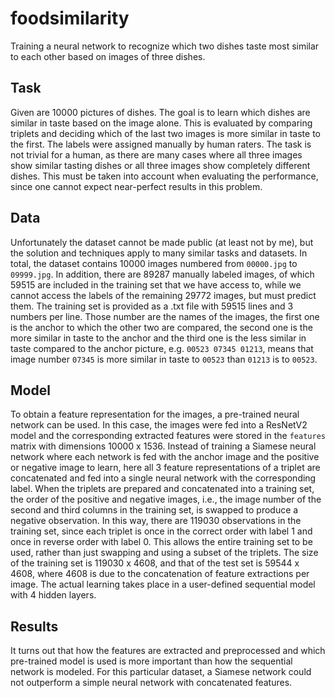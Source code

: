 # foodsimilarity
Training a neural network to recognize which two dishes taste most similar to each other based on images of three dishes. 

## Task
Given are 10000 pictures of dishes. The goal is to learn which dishes are similar in taste based on the image alone. This is evaluated by comparing triplets and deciding which of the last two images is more similar in taste to the first. The labels were assigned manually by human raters. The task is not trivial for a human, as there are many cases where all three images show similar tasting dishes or all three images show completely different dishes. This must be taken into account when evaluating the performance, since one cannot expect near-perfect results in this problem.

## Data
Unfortunately the dataset cannot be made public (at least not by me), but the solution and techniques apply to many similar tasks and datasets. In total, the dataset contains 10000 images numbered from `00000.jpg` to `09999.jpg`. In addition, there are 89287 manually labeled images, of which 59515 are included in the training set that we have access to, while we cannot access the labels of the remaining 29772 images, but must predict them. The training set is provided as a .txt file with 59515 lines and 3 numbers per line. Those number are the names of the images, the first one is the anchor to which the other two are compared, the second one is the more similar in taste to the anchor and the third one is the less similar in taste compared to the anchor picture, e.g. `00523 07345 01213`, means that image number `07345` is more similar in taste to `00523` than `01213` is to `00523`. 

## Model
To obtain a feature representation for the images, a pre-trained neural network can be used. In this case, the images were fed into a ResNetV2 model and the corresponding extracted features were stored in the `features` matrix with dimensions 10000 x 1536. Instead of training a Siamese neural network where each network is fed with the anchor image and the positive or negative image to learn, here all 3 feature representations of a triplet are concatenated and fed into a single neural network with the corresponding label. When the triplets are prepared and concatenated into a training set, the order of the positive and negative images, i.e., the image number of the second and third columns in the training set, is swapped to produce a negative observation. In this way, there are 119030 observations in the training set, since each triplet is once in the correct order with label 1 and once in reverse order with label 0. This allows the entire training set to be used, rather than just swapping and using a subset of the triplets. The size of the training set is 119030 x 4608, and that of the test set is 59544 x 4608, where 4608 is due to the concatenation of feature extractions per image. The actual learning takes place in a user-defined sequential model with 4 hidden layers. 

## Results
It turns out that how the features are extracted and preprocessed and which pre-trained model is used is more important than how the sequential network is modeled. For this particular dataset, a Siamese network could not outperform a simple neural network with concatenated features.
